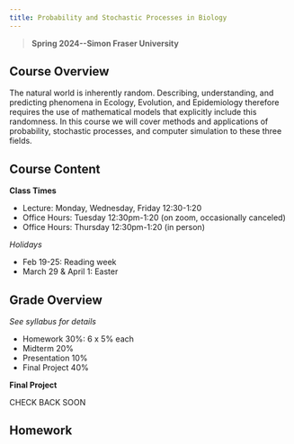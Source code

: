 ```yaml
---
title: Probability and Stochastic Processes in Biology
---
```


> **Spring 2024--Simon Fraser University**

## Course Overview
The natural world is inherently random. Describing, understanding, and predicting phenomena in Ecology, Evolution, and Epidemiology therefore requires the use of mathematical models that explicitly include this randomness.  In this course we will cover methods and applications of probability, stochastic processes, and computer simulation to these three fields.

## Course Content

**Class Times**
- Lecture: Monday, Wednesday, Friday 12:30-1:20
- Office Hours: Tuesday 12:30pm-1:20 (on zoom, occasionally canceled)
- Office Hours: Thursday 12:30pm-1:20 (in person)

*Holidays*
- Feb 19-25: Reading week
- March 29 & April 1: Easter

## Grade Overview
*See syllabus for details*

- Homework 30%: 6 x 5% each
- Midterm 20%
- Presentation 10%
- Final Project 40%

**Final Project**

CHECK BACK SOON

## Homework 

